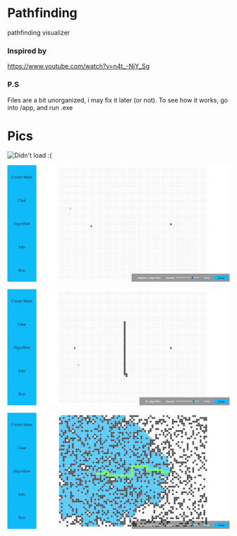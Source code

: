 # Pathfinding
pathfinding visualizer

### Inspired by
https://www.youtube.com/watch?v=n4t_-NjY_Sg

### P.S
Files are a bit unorganized, i may fix it later (or not).
To see how it works, go into /app, and run .exe


# Pics

![Didn't load :(](pics/dijkstra_random.gif)

![Alt text](pics/star_maze.gif)

![Alt text](pics/star_wall.gif)

![Alt text](pics/dragging.gif)
